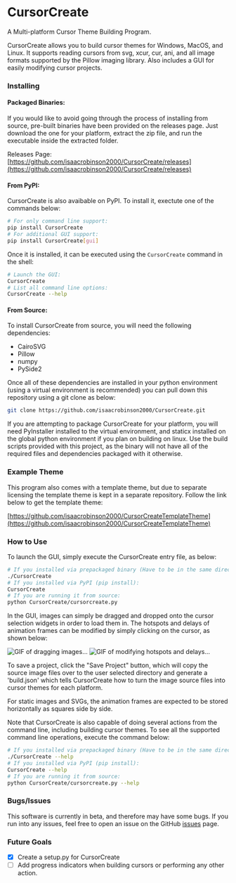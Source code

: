 # CursorCreate
A Multi-platform Cursor Theme Building Program. 

CursorCreate allows you to build cursor themes for Windows, MacOS, and Linux. It supports reading cursors from svg, xcur, cur, ani, and all image formats supported by the Pillow imaging library. Also includes a GUI for easily modifying cursor projects.

### Installing

#### Packaged Binaries:

If you would like to avoid going through the process of installing from source, pre-built binaries have been provided on the releases page. Just download the one for your platform, extract the zip file, and run the executable inside the extracted folder. 

Releases Page:
[https://github.com/isaacrobinson2000/CursorCreate/releases](https://github.com/isaacrobinson2000/CursorCreate/releases)

#### From PyPI:

CursorCreate is also avaibable on PyPI. To install it, exectute one of the commands below:
```bash
# For only command line support:
pip install CursorCreate
# For additional GUI support:
pip install CursorCreate[gui]
```
Once it is installed, it can be executed using the `CursorCreate` command in the shell:
```bash
# Launch the GUI:
CursorCreate
# List all command line options:
CursorCreate --help
```

#### From Source:

To install CursorCreate from source, you will need the following dependencies:
 - CairoSVG
 - Pillow
 - numpy
 - PySide2

Once all of these dependencies are installed in your python environment (using a virtual environment is recommended) you can pull down this repository using a git clone as below:

```bash
git clone https://github.com/isaacrobinson2000/CursorCreate.git
```

If you are attempting to package CursorCreate for your platform, you will need PyInstaller installed to the virtual environment, and staticx installed on the global python environment if you plan on building on linux. Use the build scripts provided with this project, as the binary will not have all of the required files and dependencies packaged with it otherwise. 

### Example Theme

This program also comes with a template theme, but due to separate licensing the template theme is kept in a separate repository. Follow the link below to get the template theme:

[https://github.com/isaacrobinson2000/CursorCreateTemplateTheme](https://github.com/isaacrobinson2000/CursorCreateTemplateTheme)

### How to Use

To launch the GUI, simply execute the CursorCreate entry file, as below:
```bash
# If you installed via prepackaged binary (Have to be in the same directory as the executable):
./CursorCreate
# If you installed via PyPI (pip install):
CursorCreate
# If you are running it from source:
python CursorCreate/cursorcreate.py
```
In the GUI, images can simply be dragged and dropped onto the cursor selection widgets in order to load them in. The hotspots and delays of animation frames can be modified by simply clicking on the cursor, as shown below:

![GIF of dragging images...](https://user-images.githubusercontent.com/47544550/77180722-f3b7d480-6a8f-11ea-899a-5ecc57f9e9b8.gif)
![GIF of modifying hotspots and delays...](https://user-images.githubusercontent.com/47544550/77181094-75a7fd80-6a90-11ea-9486-dddf1b2dc792.gif)

To save a project, click the "Save Project" button, which will copy the source image files over to the user selected directory and generate a 'build.json' which tells CursorCreate how to turn the image source files into cursor themes for each platform.

For static images and SVGs, the animation frames are expected to be stored horizontally as squares side by side. 

Note that CursorCreate is also capable of doing several actions from the command line, including building cursor themes. To see all the supported command line operations, execute the command below:
```bash
# If you installed via prepackaged binary (Have to be in the same directory as the executable):
./CursorCreate --help
# If you installed via PyPI (pip install):
CursorCreate --help
# If you are running it from source:
python CursorCreate/cursorcreate.py --help
```

### Bugs/Issues

This software is currently in beta, and therefore may have some bugs. If you run into any issues, feel free to open an issue on the GitHub [issues](https://github.com/isaacrobinson2000/CursorCreate/issues) page.

### Future Goals

 - [x] Create a setup.py for CursorCreate
 - [ ] Add progress indicators when building cursors or performing any other action.
